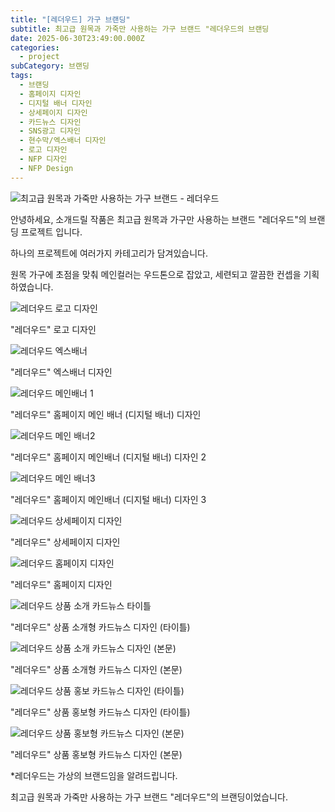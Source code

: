 ```yaml
---
title: "[레더우드] 가구 브랜딩"
subtitle: 최고급 원목과 가죽만 사용하는 가구 브랜드 "레더우드의 브랜딩
date: 2025-06-30T23:49:00.000Z
categories:
  - project
subCategory: 브랜딩
tags:
  - 브랜딩
  - 홈페이지 디자인
  - 디지털 배너 디자인
  - 상세페이지 디자인
  - 카드뉴스 디자인
  - SNS광고 디자인
  - 현수막/엑스배너 디자인
  - 로고 디자인
  - NFP 디자인
  - NFP Design
---
```

![최고급 원목과 가죽만 사용하는 가구 브랜드 - 레더우드](/img/uploads/레더우드-합본2-복사.jpg "레더우드 - 브랜딩")

안녕하세요, 소개드릴 작품은 최고급 원목과 가구만 사용하는 브랜드 "레더우드"의 브랜딩 프로젝트 입니다.

하나의 프로젝트에 여러가지 카테고리가 담겨있습니다.

원목 가구에 초점을 맞춰 메인컬러는 우드톤으로 잡았고, 세련되고 깔끔한 컨셉을 기획하였습니다.



![](/img/uploads/레더우드-로고-복사.jpg "레더우드 로고 디자인")

"레더우드" 로고 디자인

![](/img/uploads/레더우드-엑스배너-복사.png "레더우드 엑스배너")

"레더우드" 엑스배너 디자인

![](/img/uploads/%ED%99%88%ED%8E%98%EC%9D%B4%EC%A7%80-%EB%B0%B0%EB%84%881.webp "레더우드 메인배너 1")

"레더우드" 홈페이지 메인 배너 (디지털 배너) 디자인

![](/img/uploads/%ED%99%88%ED%8E%98%EC%9D%B4%EC%A7%80-%EB%B0%B0%EB%84%882.webp "레더우드 메인 배너2")

"레더우드" 홈페이지 메인배너 (디지털 배너) 디자인 2

![](/img/uploads/%ED%99%88%ED%8E%98%EC%9D%B4%EC%A7%80-%EB%B0%B0%EB%84%883.webp "레더우드 메인 배너3")

"레더우드" 홈페이지 메인배너 (디지털 배너) 디자인 3

![](/img/uploads/레더우드-상세페이지-복사.png "레더우드 상세페이지 디자인")

"레더우드" 상세페이지 디자인

![](/img/uploads/%EB%A0%88%EB%8D%94%EC%9A%B0%EB%93%9C-%EC%9B%B9%EC%82%AC%EC%9D%B4%ED%8A%B8-%EB%B3%B5%EC%82%AC.webp "레더우드 홈페이지 디자인")

"레더우드" 홈페이지 디자인

![](/img/uploads/%EB%A0%88%EB%8D%94%EC%9A%B0%EB%93%9C-%EC%B9%B4%EB%93%9C%EB%89%B4%EC%8A%A4-%EC%83%81%ED%92%88%ED%98%95-1.webp "레더우드 상품 소개 카드뉴스 타이틀")

"레더우드" 상품 소개형 카드뉴스 디자인 (타이틀)

![](/img/uploads/%EB%A0%88%EB%8D%94%EC%9A%B0%EB%93%9C-%EC%B9%B4%EB%93%9C%EB%89%B4%EC%8A%A4-%EC%83%81%ED%92%88%ED%98%95-2.webp "레더우드 상품 소개 카드뉴스 디자인 (본문)")

"레더우드" 상품 소개형 카드뉴스 디자인 (본문)

![](/img/uploads/%EB%A0%88%EB%8D%94%EC%9A%B0%EB%93%9C-%EC%B9%B4%EB%93%9C%EB%89%B4%EC%8A%A4-%EC%86%8C%EA%B0%9C%ED%98%95-1.webp "레더우드 상품 홍보 카드뉴스 디자인 (타이틀)")

"레더우드" 상품 홍보형 카드뉴스 디자인 (타이틀)

![](/img/uploads/%EB%A0%88%EB%8D%94%EC%9A%B0%EB%93%9C-%EC%B9%B4%EB%93%9C%EB%89%B4%EC%8A%A4-%EC%86%8C%EA%B0%9C%ED%98%95-2.webp "레더우드 상품 홍보형 카드뉴스 디자인 (본문)")

"레더우드" 상품 홍보형 카드뉴스 디자인 (본문)

\*레더우드는 가상의 브랜드임을 알려드립니다.

최고급 원목과 가죽만 사용하는 가구 브랜드 "레더우드"의 브랜딩이었습니다.
